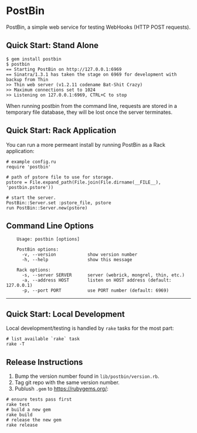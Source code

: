 # PostBin

PostBin, a simple web service for testing WebHooks (HTTP POST requests).

## Quick Start: Stand Alone

    $ gem install postbin
    $ postbin
    == Starting PostBin on http://127.0.0.1:6969
    == Sinatra/1.3.1 has taken the stage on 6969 for development with backup from Thin
    >> Thin web server (v1.2.11 codename Bat-Shit Crazy)
    >> Maximum connections set to 1024
    >> Listening on 127.0.0.1:6969, CTRL+C to stop

When running postbin from the command line, requests are stored in a temporary
file database, they will be lost once the server terminates.

## Quick Start: Rack Application

You can run a more permeant install by running PostBin as a Rack application:

    # example config.ru
    require 'postbin'

    # path of pstore file to use for storage.
    pstore = File.expand_path(File.join(File.dirname(__FILE__), 'postbin.pstore'))

    # start the server.
    PostBin::Server.set :pstore_file, pstore
    run PostBin::Server.new(pstore)

## Command Line Options

```text
    Usage: postbin [options]

    PostBin options:
      -v, --version            show version number
      -h, --help               show this message

    Rack options:
      -s, --server SERVER      server (webrick, mongrel, thin, etc.)
      -a, --address HOST       listen on HOST address (default: 127.0.0.1)
      -p, --port PORT          use PORT number (default: 6969)
```

---

## Quick Start: Local Development

Local development/testing is handled by `rake` tasks for the most part:

```shell
# list available `rake` task
rake -T
```

## Release Instructions

1. Bump the version number found in `lib/postbin/version.rb`.
2. Tag git repo with the same version number.
3. Publush `.gem` to https://rubygems.org/:

```shell
# ensure tests pass first
rake test
# build a new gem
rake build
# release the new gem
rake release
```
